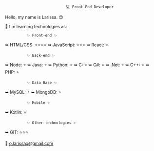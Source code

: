### 
                                💻 Front-End Developer 

Hello, my name is Larissa. 😊

🌱 I'm learning technologies as:
 
              ✨ Front-end ✨
➥ HTML/CSS: ⭐⭐⭐⭐
➥ JavaScript: ⭐⭐⭐
➥ React: ⭐
 
              ✨ Back-end ✨
➥ Node: ⭐
➥ Java: ⭐
➥ Python: ⭐
➥ C: ⭐
➥ C#: ⭐
➥ .Net: ⭐
➥ C++: ⭐
➥ PHP: ⭐
 
              ✨ Data Base ✨
 
➥ MySQL: ⭐
➥ MongoDB: ⭐
 
              ✨ Mobile ✨
➥ Kotlin: ⭐
 
              ✨ Other technologies ✨
➥ GIT: ⭐⭐⭐
 
 
📧 o.larissax@gmail.com

<!--
**redpyxel/redpyxel** is a ✨ _special_ ✨ repository because its `README.md` (this file) appears on your GitHub profile.

Here are some ideas to get you started:

- 🔭 I’m currently working on ...
- 🌱 I’m currently learning ...
- 👯 I’m looking to collaborate on ...
- 🤔 I’m looking for help with ...
- 💬 Ask me about ...
- 📫 How to reach me: ...
- 😄 Pronouns: ...
- ⚡ Fun fact: ...
-->
